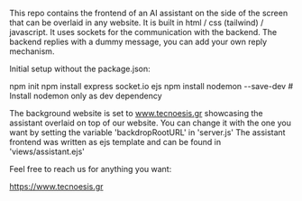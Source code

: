 This repo contains the frontend of an AI assistant on the side of the screen that can be overlaid in any website.
It is built in html / css (tailwind) / javascript.
It uses sockets for the communication with the backend.
The backend replies with a dummy message, you can add your own reply mechanism.


Initial setup without the package.json:

npm init
npm install express socket.io ejs
npm install nodemon --save-dev # Install nodemon only as dev dependency

The background website is set to www.tecnoesis.gr showcasing the assistant overlaid on top of our website. 
You can change it with the one you want by setting the variable 'backdropRootURL' in 'server.js'
The assistant frontend was written as ejs template and can be found in 'views/assistant.ejs'

Feel free to reach us for anything you want:

https://www.tecnoesis.gr
